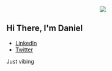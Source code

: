 <p align="center">
  <img src="testtest">
</p>


## Hi There, I'm Daniel

- [LinkedIn]([https://www.linkedin.com/in/baliukigor](https://www.linkedin.com/in/daniel-j-gott/))
- [Twitter](https://twitter.com/gott_cyber)

Just vibing

